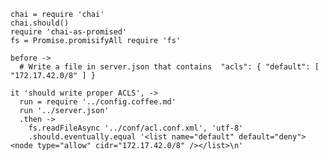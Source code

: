    chai = require 'chai'
    chai.should()
    require 'chai-as-promised'
    fs = Promise.promisifyAll require 'fs'

    before ->
      # Write a file in server.json that contains  "acls": { "default": [ "172.17.42.0/8" ] }

    it 'should write proper ACLS', ->
      run = require '../config.coffee.md'
      run '../server.json'
      .then ->
        fs.readFileAsync '../conf/acl.conf.xml', 'utf-8'
        .should.eventually.equal '<list name="default" default="deny"><node type="allow" cidr="172.17.42.0/8" /></list>\n'
